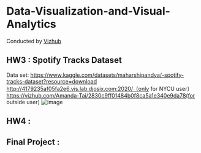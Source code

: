 # Data-Visualization-and-Visual-Analytics

Conducted by [Vizhub](https://vizhub.com/)

## HW3 : Spotify Tracks Dataset
Data set: https://www.kaggle.com/datasets/maharshipandya/-spotify-tracks-dataset?resource=download
http://4179235af05fa2e6.vis.lab.djosix.com:2020/（only for NYCU user）
https://vizhub.com/Amanda-Tai/2830c9ff01484b0f8ca5a1e340e9da78(for outside user)
![image](https://user-images.githubusercontent.com/71586062/204996368-09b88cea-d8f8-40c8-8ac7-ff394c8d50ca.png)


## HW4 : 

## Final Project : 
